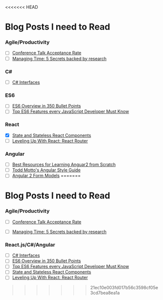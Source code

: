 <<<<<<< HEAD
# Blog Posts I need to Read

### Agile/Productivity
- [ ] [Conference Talk Acceptance Rate](https://www.harihareswara.net/sumana/2016/03/29/0)
- [ ] [Managing Time: 5 Secrets backed by research](http://www.bakadesuyo.com/2015/11/how-to-manage-your-time/)

### C#
- [ ] [C# Interfaces](http://www.csharp-station.com/Tutorial/CSharp/Lesson13)

### ES6
- [ ] [ES6 Overview in 350 Bullet Points](https://ponyfoo.com/articles/es6)
- [ ] [Top ES6 Features every JavaScript Developer Must Know](http://webapplog.com/es6/?utm_source=javascriptweekly&utm_medium=email)

### React
- [X] [State and Stateless React Components](https://medium.com/@dan_abramov/smart-and-dumb-components-7ca2f9a7c7d0#.q4j9suceo)
- [ ] [Leveling Up With React: React Router](https://css-tricks.com/learning-react-router/)

### Angular
- [ ] [Best Resources for Learning Anguar2 from Scratch](http://whatpixel.com/learn-angular2-from-scratch/)
- [ ] [Todd Motto's Angular Style Guide](https://github.com/toddmotto/angular-styleguide)
- [ ] [Angular 2 Form Models](http://blog.rangle.io/how-angular-2-form-models-work/)
=======
# Blog Posts I need to Read

### Agile/Productivity
- [ ] [Conference Talk Acceptance Rate](https://www.harihareswara.net/sumana/2016/03/29/0)
- [ ] [Managing Time: 5 Secrets backed by research](http://www.bakadesuyo.com/2015/11/how-to-manage-your-time/)


### React.js/C#/Angular
- [ ] [C# Interfaces](http://www.csharp-station.com/Tutorial/CSharp/Lesson13)
- [ ] [ES6 Overview in 350 Bullet Points](https://ponyfoo.com/articles/es6)
- [ ] [Top ES6 Features every JavaScript Developer Must Know](http://webapplog.com/es6/?utm_source=javascriptweekly&utm_medium=email)
- [ ] [State and Stateless React Components](https://medium.com/@dan_abramov/smart-and-dumb-components-7ca2f9a7c7d0#.q4j9suceo)
- [ ] [Leveling Up With React: React Router](https://css-tricks.com/learning-react-router/)
>>>>>>> 21ec10e003fd017b56c3598cf05e3cd7bea8ea1a

